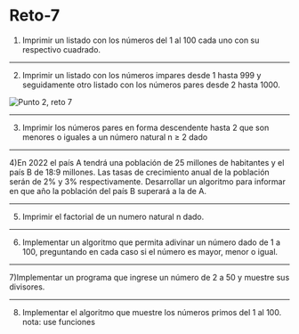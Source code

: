 # Reto-7

1) Imprimir un listado con los números del 1 al 100 cada uno con su respectivo cuadrado.

---

2) Imprimir un listado con los números impares desde 1 hasta 999 y seguidamente otro listado con los números pares desde 2 hasta 1000.


![Punto 2, reto 7](https://user-images.githubusercontent.com/124641609/227821129-b33d9fcf-c50d-45fd-bf20-7e5da7713711.JPG)


---

3) Imprimir los números pares en forma descendente hasta 2 que son menores o iguales a un número natural n ≥ 2 dado

---

4)En 2022 el país A tendrá una población de 25 millones de habitantes y el país B de 18:9 millones. Las tasas de crecimiento anual de la población serán de 2% y 3% respectivamente. Desarrollar un algoritmo para informar en que año la población del país B superará a la de A.

---

5) Imprimir el factorial de un numero natural n dado.

---

6) Implementar un algoritmo que permita adivinar un número dado de 1 a 100, preguntando en cada caso si el número es mayor, menor o igual.


---

7)Implementar un programa que ingrese un número de 2 a 50 y muestre sus divisores.

---

8) Implementar el algoritmo que muestre los números primos del 1 al 100. nota: use funciones

